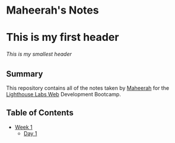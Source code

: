 # Maheerah's Notes
# This is my first header 

###### This is my smallest header 
## Summary

This repository contains all of the notes taken by [Maheerah](https://github.com/mahee045) for the [Lighthouse Labs Web](https://www.lighthouselabs.ca/montreal?utm_source=google&utm_medium=organic&utm_campaign=gmb&utm_content=montreal) Development Bootcamp.

## Table of Contents
- [Week 1](/Week_1)
  - [Day 1](/Week_1/Day_1)